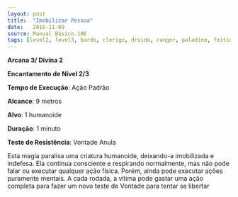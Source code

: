 ```yaml
---
layout: post
title:  "Imobilizar Pessoa"
date:   2016-11-09
source: Manual Básico.186
tags: [level2, level3, bardo, clerigo, druida, ranger, paladino, feiticeiro, mago, encantamento]
---
```


**Arcana 3/ Divina 2**

**Encantamento de Nível 2/3**

**Tempo de Execução**: Ação Padrão

**Alcance**: 9 metros

**Alvo**: 1 humanoide

**Duração**: 1 minuto

**Teste de Resistência**: Vontade Anula

Esta magia paralisa uma criatura humanoide, deixando-a imobilizada e indefesa. Ela continua consciente e respirando normalmente, mas não pode falar ou executar qualquer ação física. Porém, ainda pode executar ações puramente mentais.
A cada rodada, a vítima pode gastar uma ação completa para fazer um novo teste de Vontade para tentar se libertar
